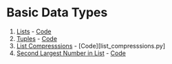 # Basic Data Types

1. [Lists](https://www.hackerrank.com/challenges/python-lists) - [Code](lists.py)
2. [Tuples](https://www.hackerrank.com/challenges/python-tuples) - [Code](tuple.py)
3. [List Compresssions](https://www.hackerrank.com/challenges/list-comprehensions) - [Code][list_compresssions.py]
4. [Second Largest Number in List](https://www.hackerrank.com/challenges/find-second-maximum-number-in-a-list) - [Code](second_largest_number.py)